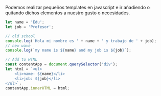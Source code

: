 Podemos realizar pequeños templates en javascript e ir añadiendo o quitando dichos elementos a nuestro gusto o necesidades.


```jsx
let name = 'Edu';
let job = 'Profesor';

// old school
console.log('Hola mi nombre es ' + name + ' y trabajo de ' + job);
// new wave
console.log(`my name is ${name} and my job is ${job}`);

// Add to HTML
const contentApp = document.querySelector('div');
let html = `<ul>
	<li>name: ${name}</li>
	<li>job: ${job}</li>
</ul>`;
contentApp.innerHTML = html;
```